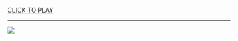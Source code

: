 
<a href="https://premium76.site?title=shooting_games_unblocked&ref=13M">CLICK TO PLAY</a></h3>
<hr>

<a href="https://premium76.site?title=shooting_games_unblocked&ref=13M"><img src="https://clearcache.store/games.png"></a>


